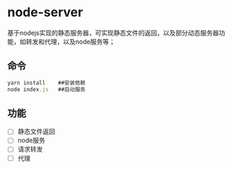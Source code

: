 # node-server
基于nodejs实现的静态服务器，可实现静态文件的返回，以及部分动态服务器功能，如转发和代理，以及node服务等；

## 命令
```js
yarn install    ##安装依赖
node index.js   ##启动服务
```

## 功能

- [ ] 静态文件返回
- [ ] node服务
- [ ] 请求转发
- [ ] 代理